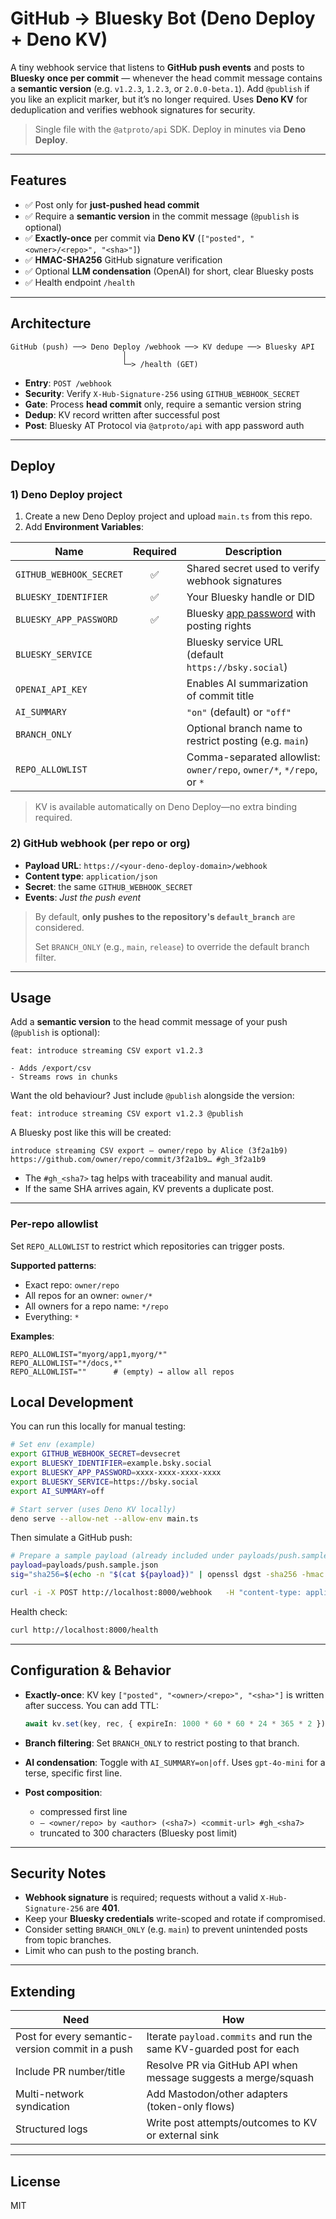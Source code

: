 # GitHub → Bluesky Bot (Deno Deploy + Deno KV)

A tiny webhook service that listens to **GitHub push events** and posts to **Bluesky** **once per
commit** — whenever the head commit message contains a **semantic version** (e.g. `v1.2.3`, `1.2.3`,
or `2.0.0-beta.1`). Add `@publish` if you like an explicit marker, but it’s no longer required. Uses
**Deno KV** for deduplication and verifies webhook signatures for security.

> Single file with the `@atproto/api` SDK. Deploy in minutes via **Deno Deploy**.

---

## Features

- ✅ Post only for **just-pushed head commit**
- ✅ Require a **semantic version** in the commit message (`@publish` is optional)
- ✅ **Exactly-once** per commit via **Deno KV** (`["posted", "<owner>/<repo>", "<sha>"]`)
- ✅ **HMAC-SHA256** GitHub signature verification
- ✅ Optional **LLM condensation** (OpenAI) for short, clear Bluesky posts
- ✅ Health endpoint `/health`

---

## Architecture

```
GitHub (push) ──> Deno Deploy /webhook ──> KV dedupe ──> Bluesky API
                         │
                         └─> /health (GET)
```

- **Entry**: `POST /webhook`
- **Security**: Verify `X-Hub-Signature-256` using `GITHUB_WEBHOOK_SECRET`
- **Gate**: Process **head commit** only, require a semantic version string
- **Dedup**: KV record written after successful post
- **Post**: Bluesky AT Protocol via `@atproto/api` with app password auth

---

## Deploy

### 1) Deno Deploy project

1. Create a new Deno Deploy project and upload `main.ts` from this repo.
2. Add **Environment Variables**:

| Name                    | Required | Description                                                                                 |
| ----------------------- | :------: | ------------------------------------------------------------------------------------------- |
| `GITHUB_WEBHOOK_SECRET` |    ✅    | Shared secret used to verify webhook signatures                                             |
| `BLUESKY_IDENTIFIER`    |    ✅    | Your Bluesky handle or DID                                                                  |
| `BLUESKY_APP_PASSWORD`  |    ✅    | Bluesky [app password](https://account.bsky.app/settings/app-passwords) with posting rights |
| `BLUESKY_SERVICE`       |          | Bluesky service URL (default `https://bsky.social`)                                         |
| `OPENAI_API_KEY`        |          | Enables AI summarization of commit title                                                    |
| `AI_SUMMARY`            |          | `"on"` (default) or `"off"`                                                                 |
| `BRANCH_ONLY`           |          | Optional branch name to restrict posting (e.g. `main`)                                      |
| `REPO_ALLOWLIST`        |          | Comma-separated allowlist: `owner/repo`, `owner/*`, `*/repo`, or `*`                        |

> KV is available automatically on Deno Deploy—no extra binding required.

### 2) GitHub webhook (per repo or org)

- **Payload URL**: `https://<your-deno-deploy-domain>/webhook`
- **Content type**: `application/json`
- **Secret**: the same `GITHUB_WEBHOOK_SECRET`
- **Events**: _Just the push event_

> By default, **only pushes to the repository's `default_branch`** are considered.
>
> Set `BRANCH_ONLY` (e.g., `main`, `release`) to override the default branch filter.

---

## Usage

Add a **semantic version** to the head commit message of your push (`@publish` is optional):

```
feat: introduce streaming CSV export v1.2.3

- Adds /export/csv
- Streams rows in chunks
```

Want the old behaviour? Just include `@publish` alongside the version:

```
feat: introduce streaming CSV export v1.2.3 @publish
```

A Bluesky post like this will be created:

```
introduce streaming CSV export — owner/repo by Alice (3f2a1b9) https://github.com/owner/repo/commit/3f2a1b9… #gh_3f2a1b9
```

- The `#gh_<sha7>` tag helps with traceability and manual audit.
- If the same SHA arrives again, KV prevents a duplicate post.

---

### Per-repo allowlist

Set `REPO_ALLOWLIST` to restrict which repositories can trigger posts.

**Supported patterns**:

- Exact repo: `owner/repo`
- All repos for an owner: `owner/*`
- All owners for a repo name: `*/repo`
- Everything: `*`

**Examples**:

```
REPO_ALLOWLIST="myorg/app1,myorg/*"
REPO_ALLOWLIST="*/docs,*"
REPO_ALLOWLIST=""      # (empty) → allow all repos
```

## Local Development

You can run this locally for manual testing:

```bash
# Set env (example)
export GITHUB_WEBHOOK_SECRET=devsecret
export BLUESKY_IDENTIFIER=example.bsky.social
export BLUESKY_APP_PASSWORD=xxxx-xxxx-xxxx-xxxx
export BLUESKY_SERVICE=https://bsky.social
export AI_SUMMARY=off

# Start server (uses Deno KV locally)
deno serve --allow-net --allow-env main.ts
```

Then simulate a GitHub push:

```bash
# Prepare a sample payload (already included under payloads/push.sample.json)
payload=payloads/push.sample.json
sig="sha256=$(echo -n "$(cat ${payload})" | openssl dgst -sha256 -hmac "$GITHUB_WEBHOOK_SECRET" -binary | xxd -p -c 256)"

curl -i -X POST http://localhost:8000/webhook   -H "content-type: application/json"   -H "x-github-event: push"   -H "x-hub-signature-256: $sig"   --data @"$payload"
```

Health check:

```bash
curl http://localhost:8000/health
```

---

## Configuration & Behavior

- **Exactly-once**: KV key `["posted", "<owner>/<repo>", "<sha>"]` is written after success. You can
  add TTL:
  ```ts
  await kv.set(key, rec, { expireIn: 1000 * 60 * 60 * 24 * 365 * 2 });
  ```

- **Branch filtering**: Set `BRANCH_ONLY` to restrict posting to that branch.

- **AI condensation**: Toggle with `AI_SUMMARY=on|off`. Uses `gpt-4o-mini` for a terse, specific
  first line.

- **Post composition**:
  - compressed first line
  - `— <owner/repo> by <author> (<sha7>) <commit-url> #gh_<sha7>`
  - truncated to 300 characters (Bluesky post limit)

---

## Security Notes

- **Webhook signature** is required; requests without a valid `X-Hub-Signature-256` are **401**.
- Keep your **Bluesky credentials** write-scoped and rotate if compromised.
- Consider setting `BRANCH_ONLY` (e.g. `main`) to prevent unintended posts from topic branches.
- Limit who can push to the posting branch.

---

## Extending

| Need                                             | How                                                                 |
| ------------------------------------------------ | ------------------------------------------------------------------- |
| Post for every semantic-version commit in a push | Iterate `payload.commits` and run the same KV-guarded post for each |
| Include PR number/title                          | Resolve PR via GitHub API when message suggests a merge/squash      |
| Multi-network syndication                        | Add Mastodon/other adapters (token-only flows)                      |
| Structured logs                                  | Write post attempts/outcomes to KV or external sink                 |

---

## License

MIT
